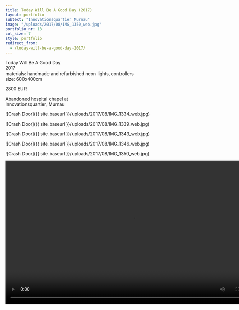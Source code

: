 ```yaml
---
title: Today Will Be A Good Day (2017)
layout: portfolio
subtext: "Innovationsquartier Murnau"
image: "/uploads/2017/08/IMG_1350_web.jpg"
portfolio_nr: 13
col_size: 7
style: portfolio
redirect_from:
  - /today-will-be-a-good-day-2017/
---
```

Today Will Be A Good Day  
2017  
materials: handmade and refurbished neon lights, controllers  
size: 600x400cm

2800 EUR

Abandoned hospital chapel at  
Innovationsquartier, Murnau

![Crash Door]({{ site.baseurl }}/uploads/2017/08/IMG_1334_web.jpg)

![Crash Door]({{ site.baseurl }}/uploads/2017/08/IMG_1339_web.jpg)

![Crash Door]({{ site.baseurl }}/uploads/2017/08/IMG_1343_web.jpg)

![Crash Door]({{ site.baseurl }}/uploads/2017/08/IMG_1346_web.jpg)

![Crash Door]({{ site.baseurl }}/uploads/2017/08/IMG_1350_web.jpg)


<video width="800" height="450" controls>
  <source src="{{ site.baseurl }}/uploads/2024/02/today-will-be-a-good-day-2017.mp4" type="video/mp4">
Your browser does not support the video tag.
</video>